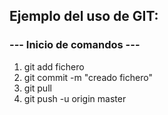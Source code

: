 ## Ejemplo del uso de GIT:

### --- Inicio de comandos ---

1. git add fichero
2. git commit -m "creado fichero"
3. git pull
4. git push -u origin master